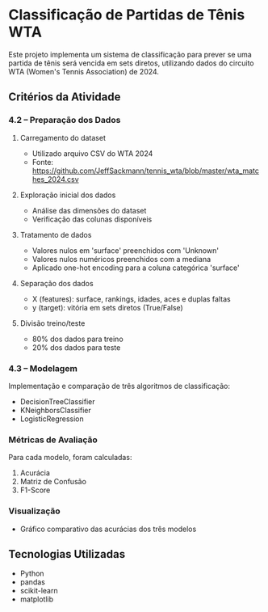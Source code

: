 # Classificação de Partidas de Tênis WTA

Este projeto implementa um sistema de classificação para prever se uma partida de tênis será vencida em sets diretos, utilizando dados do circuito WTA (Women's Tennis Association) de 2024.

## Critérios da Atividade

### 4.2 – Preparação dos Dados

1. Carregamento do dataset

   - Utilizado arquivo CSV do WTA 2024
   - Fonte: https://github.com/JeffSackmann/tennis_wta/blob/master/wta_matches_2024.csv

2. Exploração inicial dos dados

   - Análise das dimensões do dataset
   - Verificação das colunas disponíveis

3. Tratamento de dados

   - Valores nulos em 'surface' preenchidos com 'Unknown'
   - Valores nulos numéricos preenchidos com a mediana
   - Aplicado one-hot encoding para a coluna categórica 'surface'

4. Separação dos dados

   - X (features): surface, rankings, idades, aces e duplas faltas
   - y (target): vitória em sets diretos (True/False)

5. Divisão treino/teste
   - 80% dos dados para treino
   - 20% dos dados para teste

### 4.3 – Modelagem

Implementação e comparação de três algoritmos de classificação:

- DecisionTreeClassifier
- KNeighborsClassifier
- LogisticRegression

### Métricas de Avaliação

Para cada modelo, foram calculadas:

1. Acurácia
2. Matriz de Confusão
3. F1-Score

### Visualização

- Gráfico comparativo das acurácias dos três modelos

## Tecnologias Utilizadas

- Python
- pandas
- scikit-learn
- matplotlib
